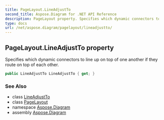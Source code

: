 ```yaml
---
title: PageLayout.LineAdjustTo
second_title: Aspose.Diagram for .NET API Reference
description: PageLayout property. Specifies which dynamic connectors to line up on top of one another if they route on top of each other
type: docs
url: /net/aspose.diagram/pagelayout/lineadjustto/
---
```

## PageLayout.LineAdjustTo property

Specifies which dynamic connectors to line up on top of one another if they route on top of each other.

```csharp
public LineAdjustTo LineAdjustTo { get; }
```

### See Also

* class [LineAdjustTo](../../lineadjustto/)
* class [PageLayout](../)
* namespace [Aspose.Diagram](../../pagelayout/)
* assembly [Aspose.Diagram](../../../)


